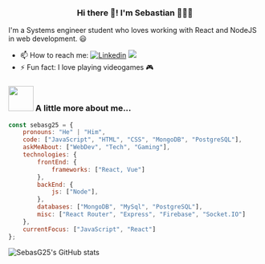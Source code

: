 <p align="center" width="300">
   <h3 align="center">Hi there 👋! I'm Sebastian 👨🏻‍💻</h3>
</p>

I'm a Systems engineer student who loves working with React and NodeJS in web development. 😃

- 📫 How to reach me: [![Linkedin](https://img.shields.io/badge/LinkedIn-0077B5?style=for-the-badge&logo=linkedin&logoColor=white)](https://www.linkedin.com/in/sebastianguzmanagudelo) 
<a href="mailto:sebastian.guzman200225@gmail.com"><img src="https://img.shields.io/badge/Gmail-D14836?style=for-the-badge&logo=gmail&logoColor=white"></a>
- ⚡ Fun fact: I love playing videogames 🎮

### <img src="https://media.giphy.com/media/9fkk6YjN9c3Kt018Bp/giphy.gif" width="50"> A little more about me...  

```javascript
const sebasg25 = {
    pronouns: "He" | "Him",
    code: ["JavaScript", "HTML", "CSS", "MongoDB", "PostgreSQL"],
    askMeAbout: ["WebDev", "Tech", "Gaming"],
    technologies: {
        frontEnd: {
            frameworks: ["React, Vue"]
        },
        backEnd: {
            js: ["Node"],
        },
        databases: ["MongoDB", "MySql", "PostgreSQL"],
        misc: ["React Router", "Express", "Firebase", "Socket.IO"]
    },
    currentFocus: ["JavaScript", "React"]
};
```

<!--
**SebasG25/SebasG25** is a ✨ _special_ ✨ repository because its `README.md` (this file) appears on your GitHub profile.

Here are some ideas to get you started:

- 🔭 I’m currently working on ...
- 🌱 I’m currently learning ...
- 👯 I’m looking to collaborate on ...
- 🤔 I’m looking for help with ...
- 💬 Ask me about ...

- 😄 Pronouns: ...

-->

![SebasG25's GitHub stats](https://github-readme-stats.vercel.app/api?username=sebasg25&show_icons=true&theme=dracula)
